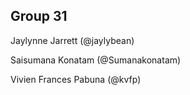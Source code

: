 Group 31
-----------------------
Jaylynne Jarrett (@jaylybean)

Saisumana Konatam (@Sumanakonatam)

Vivien Frances Pabuna (@kvfp)

